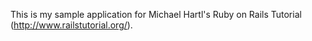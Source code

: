 This is my sample application for Michael Hartl's Ruby on Rails Tutorial (http://www.railstutorial.org/).